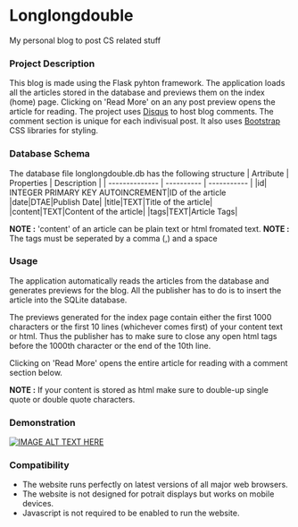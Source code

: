 # Longlongdouble
My personal blog to post CS related stuff

### Project Description
This blog is made using the Flask pyhton framework. The application loads all the articles stored in the database and previews them on the index (home) page. Clicking on 'Read More' on an any post preview opens the article for reading. The project uses [Disqus](disqus.com) to host blog comments. The comment section is unique for each indivisual post. It also uses [Bootstrap](getbootstrap.com) CSS libraries for styling.

### Database Schema
The database file longlongdouble.db has the following structure
| Artribute      | Properties | Description |
| -------------- | ---------- | ----------- |
|id| INTEGER PRIMARY KEY AUTOINCREMENT|ID of the article
|date|DTAE|Publish Date|
|title|TEXT|Title of the article|
|content|TEXT|Content of the article|
|tags|TEXT|Article Tags|

**NOTE :** 'content' of an article can be plain text or html fromated text.
**NOTE :** The tags must be seperated by a comma (,) and a space

### Usage
The application automatically reads the articles from the database and generates previews for the blog. All the publisher has to do is to insert the article into the SQLite database.

The previews generated for the index page contain either the first 1000 characters or the first 10 lines (whichever comes first) of your content text or html. Thus the publisher has to make sure to close any open html tags before the 1000th character or the end of the 10th line.

Clicking on 'Read More' opens the entire article for reading with a comment section below.

**NOTE :** If your content is stored as html make sure to double-up single quote or double quote characters.

### Demonstration
[![IMAGE ALT TEXT HERE](https://img.youtube.com/vi/ZYteGg4CPKE/0.jpg)](https://www.youtube.com/watch?v=ZYteGg4CPKE)

### Compatibility
- The website runs perfectly on latest versions of all major web browsers.
- The website is not designed for potrait displays but works on mobile devices.
- Javascript is not required to be enabled to run the website.
